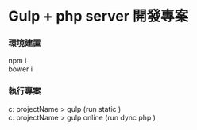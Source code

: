 <!-- # Grunt 開發專案
<br />
專案建置的流程，注意有分使用  Windows 和 Mac   
Command line 指令操作 [Command Line指令](https://www.renfei.org/blog/mac-os-x-terminal-101.html)

<br /><br /><br />

# 一 基本環境建置
這部分只需要做一次，以後每次專案在開發時，只需要跑 npm install部分。
<br />
## 1.Install node.js
<br />

 Install  [ Node.js ](https://nodejs.org/en/)  


## 2.Install ruby ( Windows User )
<br />
  -->
# Gulp + php server 開發專案

### 環境建置  
npm i  
bower i
<br />
### 執行專案
c: projectName > gulp   (run static )  
c: projectName > gulp online (run dync php )  



<!-- ##sass Structure

```
sass/
|
|– base/
|   |– _reset.scss       # Reset/normalize
|   |– _typography.scss  # Typography rules
|   ...                  # Etc…
|
|– components/
|   |– _buttons.scss     # Buttons
|   |– _carousel.scss    # Carousel
|   |– _cover.scss       # Cover
|   |– _dropdown.scss    # Dropdown
|   ...                  # Etc…
|
|– layout/
|   |– _navigation.scss  # Navigation
|   |– _grid.scss        # Grid system
|   |– _header.scss      # Header
|   |– _footer.scss      # Footer
|   |– _sidebar.scss     # Sidebar
|   |– _forms.scss       # Forms
|   ...                  # Etc…
|
|– pages/
|   |– _home.scss        # Home specific styles
|   |– _contact.scss     # Contact specific styles
|   ...                  # Etc…
|
|– sass-utils/
|   |– _variables.scss   # Sass Variables
|   |– _functions.scss   # Sass Functions
|   |– _mixins.scss      # Sass Mixins
|   |– _helpers.scss     # Class & placeholders helpers
|
|– vendors/
|   |– _bootstrap.scss   # Bootstrap
|   |– _jquery-ui.scss   # jQuery UI
|   ...                  # Etc…
|
|
`– style.scss            # Primary Sass file
``` -->
